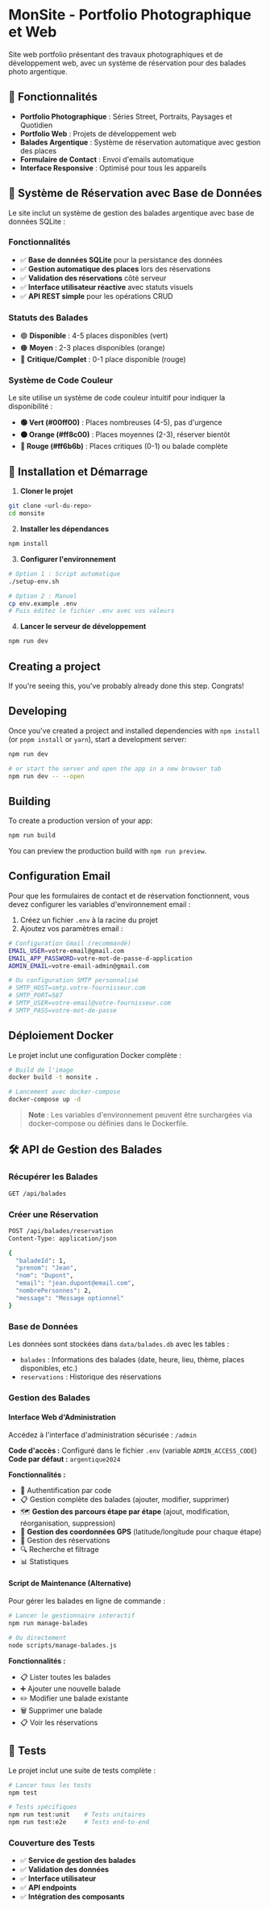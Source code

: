 # MonSite - Portfolio Photographique et Web

Site web portfolio présentant des travaux photographiques et de développement web, avec un système de réservation pour des balades photo argentique.

## 🎯 Fonctionnalités

- **Portfolio Photographique** : Séries Street, Portraits, Paysages et Quotidien
- **Portfolio Web** : Projets de développement web
- **Balades Argentique** : Système de réservation automatique avec gestion des places
- **Formulaire de Contact** : Envoi d'emails automatique
- **Interface Responsive** : Optimisé pour tous les appareils

## 🚀 Système de Réservation avec Base de Données

Le site inclut un système de gestion des balades argentique avec base de données SQLite :

### Fonctionnalités
- ✅ **Base de données SQLite** pour la persistance des données
- ✅ **Gestion automatique des places** lors des réservations
- ✅ **Validation des réservations** côté serveur
- ✅ **Interface utilisateur réactive** avec statuts visuels
- ✅ **API REST simple** pour les opérations CRUD

### Statuts des Balades
- 🟢 **Disponible** : 4-5 places disponibles (vert)
- 🟠 **Moyen** : 2-3 places disponibles (orange)
- 🔴 **Critique/Complet** : 0-1 place disponible (rouge)

### Système de Code Couleur
Le site utilise un système de code couleur intuitif pour indiquer la disponibilité :
- **🟢 Vert (#00ff00)** : Places nombreuses (4-5), pas d'urgence
- **🟠 Orange (#ff8c00)** : Places moyennes (2-3), réserver bientôt
- **🔴 Rouge (#ff6b6b)** : Places critiques (0-1) ou balade complète

## 🚀 Installation et Démarrage

1. **Cloner le projet**
```bash
git clone <url-du-repo>
cd monsite
```

2. **Installer les dépendances**
```bash
npm install
```

3. **Configurer l'environnement**
```bash
# Option 1 : Script automatique
./setup-env.sh

# Option 2 : Manuel
cp env.example .env
# Puis éditez le fichier .env avec vos valeurs
```

4. **Lancer le serveur de développement**
```bash
npm run dev
```

## Creating a project

If you're seeing this, you've probably already done this step. Congrats!

## Developing

Once you've created a project and installed dependencies with `npm install` (or `pnpm install` or `yarn`), start a development server:

```bash
npm run dev

# or start the server and open the app in a new browser tab
npm run dev -- --open
```

## Building

To create a production version of your app:

```bash
npm run build
```

You can preview the production build with `npm run preview`.

## Configuration Email

Pour que les formulaires de contact et de réservation fonctionnent, vous devez configurer les variables d'environnement email :

1. Créez un fichier `.env` à la racine du projet
2. Ajoutez vos paramètres email :

```bash
# Configuration Gmail (recommandé)
EMAIL_USER=votre-email@gmail.com
EMAIL_APP_PASSWORD=votre-mot-de-passe-d-application
ADMIN_EMAIL=votre-email-admin@gmail.com

# Ou configuration SMTP personnalisé
# SMTP_HOST=smtp.votre-fournisseur.com
# SMTP_PORT=587
# SMTP_USER=votre-email@votre-fournisseur.com
# SMTP_PASS=votre-mot-de-passe
```

## Déploiement Docker

Le projet inclut une configuration Docker complète :

```bash
# Build de l'image
docker build -t monsite .

# Lancement avec docker-compose
docker-compose up -d
```

> **Note** : Les variables d'environnement peuvent être surchargées via docker-compose ou définies dans le Dockerfile.

## 🛠️ API de Gestion des Balades

### Récupérer les Balades
```bash
GET /api/balades
```

### Créer une Réservation
```bash
POST /api/balades/reservation
Content-Type: application/json

{
  "baladeId": 1,
  "prenom": "Jean",
  "nom": "Dupont",
  "email": "jean.dupont@email.com",
  "nombrePersonnes": 2,
  "message": "Message optionnel"
}
```

### Base de Données
Les données sont stockées dans `data/balades.db` avec les tables :
- `balades` : Informations des balades (date, heure, lieu, thème, places disponibles, etc.)
- `reservations` : Historique des réservations

### Gestion des Balades

#### Interface Web d'Administration
Accédez à l'interface d'administration sécurisée : `/admin`

**Code d'accès :** Configuré dans le fichier `.env` (variable `ADMIN_ACCESS_CODE`)
**Code par défaut :** `argentique2024`

**Fonctionnalités :**
- 🔐 Authentification par code
- 📋 Gestion complète des balades (ajouter, modifier, supprimer)
- 🗺️ **Gestion des parcours étape par étape** (ajout, modification, réorganisation, suppression)
- 📍 **Gestion des coordonnées GPS** (latitude/longitude pour chaque étape)
- 📅 Gestion des réservations
- 🔍 Recherche et filtrage
- 📊 Statistiques

#### Script de Maintenance (Alternative)
Pour gérer les balades en ligne de commande :

```bash
# Lancer le gestionnaire interactif
npm run manage-balades

# Ou directement
node scripts/manage-balades.js
```

**Fonctionnalités :**
- 📋 Lister toutes les balades
- ➕ Ajouter une nouvelle balade
- ✏️ Modifier une balade existante
- 🗑️ Supprimer une balade
- 📋 Voir les réservations

## 🧪 Tests

Le projet inclut une suite de tests complète :

```bash
# Lancer tous les tests
npm test

# Tests spécifiques
npm run test:unit    # Tests unitaires
npm run test:e2e     # Tests end-to-end
```

### Couverture des Tests
- ✅ **Service de gestion des balades**
- ✅ **Validation des données**
- ✅ **Interface utilisateur**
- ✅ **API endpoints**
- ✅ **Intégration des composants**
